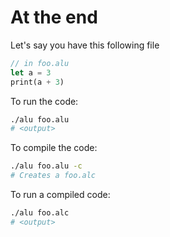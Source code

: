 # At the end

Let's say you have this following file
```rs
// in foo.alu
let a = 3
print(a + 3)
```

To run the code:
```sh
./alu foo.alu
# <output>
```

To compile the code:
```sh
./alu foo.alu -c 
# Creates a foo.alc
```

To run a compiled code:
```sh
./alu foo.alc
# <output>
```